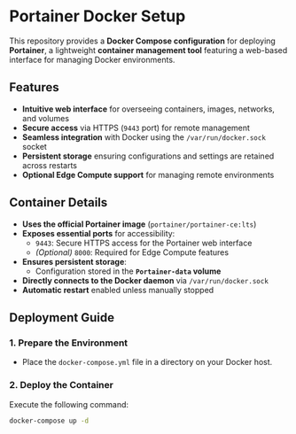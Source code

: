 # Portainer Docker Setup

This repository provides a **Docker Compose configuration** for deploying **Portainer**, a lightweight **container management tool** featuring a web-based interface for managing Docker environments.

## Features
- **Intuitive web interface** for overseeing containers, images, networks, and volumes
- **Secure access** via HTTPS (`9443` port) for remote management
- **Seamless integration** with Docker using the `/var/run/docker.sock` socket
- **Persistent storage** ensuring configurations and settings are retained across restarts
- **Optional Edge Compute support** for managing remote environments

## Container Details
- **Uses the official Portainer image** (`portainer/portainer-ce:lts`)
- **Exposes essential ports** for accessibility:
  - `9443`: Secure HTTPS access for the Portainer web interface
  - *(Optional)* `8000`: Required for Edge Compute features
- **Ensures persistent storage**:
  - Configuration stored in the **`Portainer-data` volume**
- **Directly connects to the Docker daemon** via `/var/run/docker.sock`
- **Automatic restart** enabled unless manually stopped

## Deployment Guide

### 1. Prepare the Environment
- Place the `docker-compose.yml` file in a directory on your Docker host.

### 2. Deploy the Container
Execute the following command:
```sh
docker-compose up -d